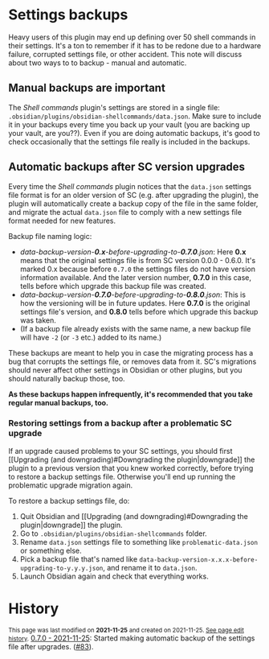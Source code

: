 # Settings backups
Heavy users of this plugin may end up defining over 50 shell commands in their settings. It's a ton to remember if it has to be redone due to a hardware failure, corrupted settings file, or other accident. This note will discuss about two ways to to backup - manual and automatic.

## Manual backups are important

The *Shell commands* plugin's settings are stored in a single file: `.obsidian/plugins/obsidian-shellcommands/data.json`. Make sure to include it in your backups every time you back up your vault (you are backing up your vault, are you??). Even if you are doing automatic backups, it's good to check occasionally that the settings file really is included in the backups.

## Automatic backups after SC version upgrades
Every time the *Shell commands* plugin notices that the `data.json` settings file format is for an older version of SC (e.g. after upgrading the plugin), the plugin will automatically create a backup copy of the file in the same folder, and migrate the actual `data.json` file to comply with a new settings file format needed for new features.

Backup file naming logic:
- _data-backup-version-**0.x**-before-upgrading-to-**0.7.0**.json_: Here **0.x** means that the original settings file is from SC version 0.0.0 - 0.6.0. It's marked 0.x because before `0.7.0` the settings files do not have version information available. And the later version number, **0.7.0** in this case, tells before which upgrade this backup file was created.
- _data-backup-version-**0.7.0**-before-upgrading-to-**0.8.0**.json_: This is how the versioning will be in future updates. Here **0.7.0** is the original settings file's version, and **0.8.0** tells before which upgrade this backup was taken.
- (If a backup file already exists with the same name, a new backup file will have `-2` (or `-3` etc.) added to its name.)

These backups are meant to help you in case the migrating process has a bug that corrupts the settings file, or removes data from it. SC's migrations should never affect other settings in Obsidian or other plugins, but you should naturally backup those, too.

**As these backups happen infrequently, it's recommended that you take regular manual backups, too.**

### Restoring settings from a backup after a problematic SC upgrade
If an upgrade caused problems to your SC settings, you should first [[Upgrading (and downgrading)#Downgrading the plugin|downgrade]] the plugin to a previous version that you knew worked correctly, before trying to restore a backup settings file. Otherwise you'll end up running the problematic upgrade migration again.

To restore a backup settings file, do:
1. Quit Obsidian and [[Upgrading (and downgrading)#Downgrading the plugin|downgrade]] the plugin.
2. Go to `.obsidian/plugins/obsidian-shellcommands` folder.
3. Rename `data.json` settings file to something like `problematic-data.json` or something else.
4. Pick a backup file that's named like `data-backup-version-x.x.x-before-upgrading-to-y.y.y.json`, and rename it to `data.json`.
6. Launch Obsidian again and check that everything works.

# History
<small>This page was last modified on <strong>2021-11-25</strong> and created on 2021-11-25. <a href="https://github.com/Taitava/obsidian-shellcommands-documentation/commits/main/./Settings%20backups.md">See page edit history</a>.</small>
[0.7.0 - 2021-11-25](https://github.com/Taitava/obsidian-shellcommands/blob/main/CHANGELOG.md#070---2021-11-25): Started making automatic backup of the settings file after upgrades. ([#83](https://github.com/Taitava/obsidian-shellcommands/issues/83)).